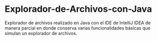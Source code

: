 # Explorador-de-Archivos-con-Java
Explorador de archivos realizado en Java con el IDE de IntelliJ IDEA de manera parcial en donde conserva varias funcionalidades básicas que simulan un explorador de archivos.
